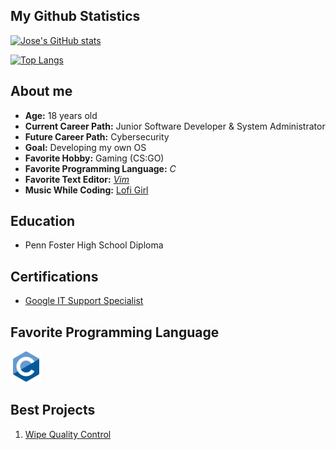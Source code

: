 ## My Github Statistics
[![Jose's GitHub stats](https://github-readme-stats.vercel.app/api?username=CyberC4p0&count_private=true&show_icons=true&theme=gruvbox)](https://github.com/anuraghazra/github-readme-stats)

[![Top Langs](https://github-readme-stats.vercel.app/api/top-langs/?username=CyberC4p0&count_private=true&show_icons=true&theme=gruvbox&exclude_repo=dotfiles&layout=compact)](https://github.com/anuraghazra/github-readme-stats)

## About me
- **Age:** 18 years old
- **Current Career Path:** Junior Software Developer & System Administrator
- **Future Career Path:** Cybersecurity
- **Goal:** Developing my own OS
- **Favorite Hobby:** Gaming (CS:GO)
- **Favorite Programming Language:** *C*
- **Favorite Text Editor:** *[Vim](https://www.vim.org/)*
- **Music While Coding:** [Lofi Girl](https://music.apple.com/us/playlist/lofi-hip-hop-music-beats-to-relax-study-to/pl.bf7a3cbca49644d8a33f09c1285aef5c)

## Education
- Penn Foster High School Diploma

## Certifications
- [Google IT Support Specialist](https://www.credly.com/badges/a1174535-d006-4966-9d03-a9f779319c85/public_url)

## Favorite Programming Language

<img alt="C-Lang" width="50px" style="padding-right:10px;" src="https://github.com/devicons/devicon/blob/v2.15.1/icons/c/c-original.svg" />

## Best Projects
1. [Wipe Quality Control](https://github.com/CyberC4p0/Wipe-Quality-Control)

